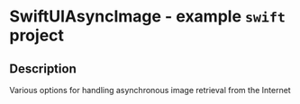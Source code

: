 # SwiftUIAsyncImage - example `swift` project

## Description
Various options for handling asynchronous image retrieval from the Internet
